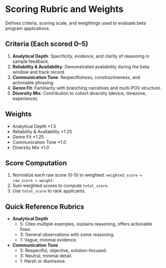 # Scoring Rubric and Weights

Defines criteria, scoring scale, and weightings used to evaluate beta program applications.

## Criteria (Each scored 0–5)
1. **Analytical Depth**: Specificity, evidence, and clarity of reasoning in sample feedback.
2. **Reliability & Availability**: Demonstrated availability during the beta window and track record.
3. **Communication Tone**: Respectfulness, constructiveness, and actionable phrasing.
4. **Genre Fit**: Familiarity with branching narratives and multi-POV structure.
5. **Diversity Mix**: Contribution to cohort diversity (device, timezone, experience).

## Weights
- Analytical Depth ×1.5
- Reliability & Availability ×1.25
- Genre Fit ×1.25
- Communication Tone ×1.0
- Diversity Mix ×1.0

## Score Computation
1. Normalize each raw score (0–5) to weighted: `weighted_score = raw_score × weight`.
2. Sum weighted scores to compute `total_score`.
3. Use `total_score` to rank applicants.

## Quick Reference Rubrics
- **Analytical Depth**
  - 5: Cites multiple examples, explains reasoning, offers actionable fixes.
  - 3: General observations with some reasoning.
  - 1: Vague, minimal evidence.
- **Communication Tone**
  - 5: Respectful, objective, solution-focused.
  - 3: Neutral, minimal detail.
  - 1: Harsh or dismissive.
